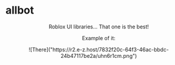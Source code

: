 # allbot

<p align="center">
Roblox UI libraries... That one is the best!

<p align="center">
Example of it:

<p align="center">
  ![There]("https://r2.e-z.host/7832f20c-64f3-46ac-bbdc-24b47117be2a/uhn6r1cm.png")
</p>
